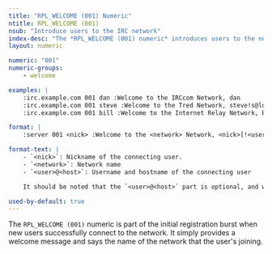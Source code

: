 ```yaml
---
title: "RPL_WELCOME (001) Numeric"
ntitle: RPL_WELCOME (001)
nsub: "Introduce users to the IRC network"
index-desc: "The *RPL_WELCOME (001) numeric* introduces users to the network"
layout: numeric

numeric: "001"
numeric-groups:
    - welcome

examples: |
    :irc.example.com 001 dan :Welcome to the IRCcom Network, dan
    :irc.example.com 001 steve :Welcome to the Tred Network, steve!s@localhost
    :irc.example.com 001 bill :Welcome to the Internet Relay Network, bill

format: |
    :server 001 <nick> :Welcome to the <network> Network, <nick>[!<user>@<host>]

format-text: |
    - `<nick>`: Nickname of the connecting user.
    - `<network>`: Network name
    - `<user>@<host>`: Username and hostname of the connecting user

    It should be noted that the `<user>@<host>` part is optional, and we recommend that clients **do not** parse this last word of the numeric text in any way. For more detailed information on why this is, see [this document](http://modern.ircdocs.horse/#rplwelcome-001).

used-by-default: true
---
```

The `RPL_WELCOME (001)` numeric is part of the initial registration burst when new users successfully connect to the network. It simply provides a welcome message and says the name of the network that the user's joining.
